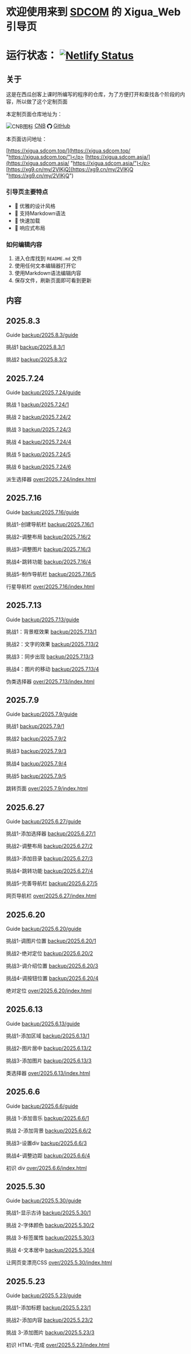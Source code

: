 # 欢迎使用来到 [SDCOM](https://www.sdcom.top/ "https://www.sdcom.top/") 的 Xigua_Web 引导页

# 运行状态： [![Netlify Status](https://api.netlify.com/api/v1/badges/a0c117f8-b6b8-42b6-828a-f75095546cad/deploy-status)](https://app.netlify.com/projects/famous-brioche-cac20b/deploys)

## 关于
这是在西瓜创客上课时所编写的程序的仓库，为了方便打开和查找各个阶段的内容，所以做了这个定制页面</p>
本定制页面仓库地址为：</p>
<img src="https://cnb.cool/images/favicon.png" style="height: 1em; vertical-align: middle;" alt="CNB图标"> [CNB](https://cnb.cool/SDCOM_code/xigua/web "https://cnb.cool/SDCOM_code/xigua/web") 
<img src="public/pic/github-favicon.png" style="height: 1em; vertical-align: middle;" alt="GitHub图标"> [GitHub](https://github.com/SDCOM-0415/xigua "https://github.com/SDCOM-0415/xigua") </p>
本页面访问地址：</p>
[https://xigua.sdcom.top/](https://xigua.sdcom.top/ "https://xigua.sdcom.top/")</p>
[https://xigua.sdcom.asia/](https://xigua.sdcom.asia/ "https://xigua.sdcom.asia/")</p>
[https://xg9.cn/my/2VlKjQ](https://xg9.cn/my/2VlKjQ "https://xg9.cn/my/2VlKjQ")

### 引导页主要特点
- 🎨 优雅的设计风格
- 📝 支持Markdown语法
- 🚀 快速加载
- 📱 响应式布局

### 如何编辑内容
1. 进入仓库找到 `README.md` 文件
2. 使用任何文本编辑器打开它
3. 使用Markdown语法编辑内容
4. 保存文件，刷新页面即可看到更新

## 内容
## 2025.8.3
Guide
[backup/2025.8.3/guide](backup/2025.8.3/guide/ "backup/2025.8.3/guide")

挑战1
[backup/2025.8.3/1](backup/2025.8.3/1 "backup/2025.8.3/1")

挑战2
[backup/2025.8.3/2](backup/2025.8.3/2 "backup/2025.8.3/2")

## 2025.7.24
Guide
[backup/2025.7.24/guide](backup/2025.7.24/guide/ "backup/2025.7.24/guide")

挑战 1
[backup/2025.7.24/1](backup/2025.7.24/1 "backup/2025.7.24/1")

挑战 2
[backup/2025.7.24/2](backup/2025.7.24/2 "backup/2025.7.24/2")

挑战 3
[backup/2025.7.24/3](backup/2025.7.24/3 "backup/2025.7.24/3")

挑战 4
[backup/2025.7.24/4](backup/2025.7.24/4 "backup/2025.7.24/4")

挑战 5
[backup/2025.7.24/5](backup/2025.7.24/5 "backup/2025.7.24/5")

挑战 6
[backup/2025.7.24/6](backup/2025.7.24/6 "backup/2025.7.24/6")

派生选择器
[over/2025.7.24/index.html](over/2025.7.24/index.html "over/2025.7.24/index.html")

## 2025.7.16
Guide
[backup/2025.7.16/guide](backup/2025.7.16/guide/ "backup/2025.7.16/guide")

挑战1-创建导航栏
[backup/2025.7.16/1](backup/2025.7.16/1 "backup/2025.7.16/1")

挑战2-调整布局
[backup/2025.7.16/2](backup/2025.7.16/2 "backup/2025.7.16/2")

挑战3-调整图片
[backup/2025.7.16/3](backup/2025.7.16/3 "backup/2025.7.16/3")

挑战4-跳转功能
[backup/2025.7.16/4](backup/2025.7.16/4 "backup/2025.7.16/4")

挑战5-制作导航栏
[backup/2025.7.16/5](backup/2025.7.16/5 "backup/2025.7.16/5")

行星导航栏
[over/2025.7.16/index.html](over/2025.7.16/index.html "over/2025.7.16/index.html")

## 2025.7.13
Guide
[backup/2025.7.13/guide](backup/2025.7.13/guide/ "backup/2025.7.13/guide")

挑战1：背景框效果
[backup/2025.7.13/1](backup/2025.7.13/1 "backup/2025.7.13/1")

挑战2：文字的效果
[backup/2025.7.13/2](backup/2025.7.13/2 "backup/2025.7.13/2")

挑战3：同步出现
[backup/2025.7.13/3](backup/2025.7.13/3 "backup/2025.7.13/3")

挑战4：图片的移动
[backup/2025.7.13/4](backup/2025.7.13/4 "backup/2025.7.13/4")

伪类选择器
[over/2025.7.13/index.html](over/2025.7.13/index.html "over/2025.7.13/index.html")

## 2025.7.9
Guide
[backup/2025.7.9/guide](backup/2025.7.9/guide/ "backup/2025.7.9/guide")

挑战1
[backup/2025.7.9/1](backup/2025.7.9/1 "backup/2025.7.9/1")

挑战2
[backup/2025.7.9/2](backup/2025.7.9/2 "backup/2025.7.9/2")

挑战3
[backup/2025.7.9/3](backup/2025.7.9/3 "backup/2025.7.9/3")

挑战4
[backup/2025.7.9/4](backup/2025.7.9/4 "backup/2025.7.9/4")

挑战5
[backup/2025.7.9/5](backup/2025.7.9/5 "backup/2025.7.9/5")

跳转页面
[over/2025.7.9/index.html](over/2025.7.9/index.html "over/2025.7.9/index.html")

## 2025.6.27
Guide
[backup/2025.6.27/guide](backup/2025.6.27/guide/ "backup/2025.6.27/guide")

挑战1-添加选择器
[backup/2025.6.27/1](backup/2025.6.27/1/ "backup/2025.6.27/1")

挑战2-调整布局
[backup/2025.6.27/2](backup/2025.6.27/2/ "backup/2025.6.27/2")

挑战3-添加目录
[backup/2025.6.27/3](backup/2025.6.27/3/ "backup/2025.6.27/3")

挑战4-跳转功能
[backup/2025.6.27/4](backup/2025.6.27/4/ "backup/2025.6.27/4")

挑战5-完善导航栏
[backup/2025.6.27/5](backup/2025.6.27/5/ "backup/2025.6.27/5")

网页导航栏
[over/2025.6.27/index.html](over/2025.6.27/index.html "over/2025.6.27/index.html")

## 2025.6.20
Guide
[backup/2025.6.20/guide](backup/2025.6.20/guide/ "backup/2025.6.20/guide")

挑战1-调图片位置
[backup/2025.6.20/1](backup/2025.6.20/1/ "backup/2025.6.20/1")

挑战2-绝对定位
[backup/2025.6.20/2](backup/2025.6.20/2/ "backup/2025.6.20/2")

挑战3-调介绍位置
[backup/2025.6.20/3](backup/2025.6.20/3/ "backup/2025.6.20/3")

挑战4-调按钮位置
[backup/2025.6.20/4](backup/2025.6.20/4/ "backup/2025.6.20/4")

绝对定位
[over/2025.6.20/index.html](over/2025.6.20/index.html "over/2025.6.20/index.html")

## 2025.6.13
Guide
[backup/2025.6.13/guide](backup/2025.6.13/guide/ "backup/2025.6.13/guide")

挑战1-添加区域
[backup/2025.6.13/1](backup/2025.6.13/1/ "backup/2025.6.13/1")

挑战2-图片居中
[backup/2025.6.13/2](backup/2025.6.13/2/ "backup/2025.6.13/2")

挑战3-添加图片
[backup/2025.6.13/3](backup/2025.6.13/3/ "backup/2025.6.13/3")

类选择器
[over/2025.6.13/index.html](over/2025.6.13/index.html "over/2025.6.13/index.html")

## 2025.6.6
Guide
[backup/2025.6.6/guide](backup/2025.6.6/guide/ "backup/2025.6.6/guide") 

挑战 1-添加音乐
[backup/2025.6.6/1](backup/2025.6.6/1/ "backup/2025.6.6/1")

挑战 2-添加背景
[backup/2025.6.6/2](backup/2025.6.6/2/ "backup/2025.6.6/2")

挑战3-设置div
[backup/2025.6.6/3](backup/2025.6.6/3/ "backup/2025.6.6/3")

挑战4-调整边距
[backup/2025.6.6/4](backup/2025.6.6/4/ "backup/2025.6.6/4")

初识 div
[over/2025.6.6/index.html](over/2025.6.6/index.html "over/2025.6.6/index.html")

## 2025.5.30
Guide
[backup/2025.5.30/guide](backup/2025.5.30/guide/ "backup/2025.5.30/guide")

挑战1-显示古诗
[backup/2025.5.30/1](backup/2025.5.30/1/ "backup/2025.5.30/1")

挑战 2-字体颜色
[backup/2025.5.30/2](backup/2025.5.30/2/ "backup/2025.5.30/2")

挑战 3-标签属性
[backup/2025.5.30/3](backup/2025.5.30/3/ "backup/2025.5.30/3")

挑战 4-文本居中
[backup/2025.5.30/4](backup/2025.5.30/4/ "backup/2025.5.30/4")

让网页变漂亮CSS
[over/2025.5.30/index.html](over/2025.5.30/index.html "over/2025.5.30/index.html")

## 2025.5.23
Guide
[backup/2025.5.23/guide](backup/2025.5.23/guide/ "backup/2025.5.23/guide") 

挑战1-添加标题
[backup/2025.5.23/1](backup/2025.5.23/1/ "backup/2025.5.23/1")

挑战2-添加内容
[backup/2025.5.23/2](backup/2025.5.23/2/ "backup/2025.5.23/2")

挑战 3-添加图片
[backup/2025.5.23/3](backup/2025.5.23/3/ "backup/2025.5.23/3")

初识 HTML-完成
[over/2025.5.23/index.html](over/2025.5.23/index.html "over/2025.5.23")